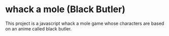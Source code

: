
# whack a mole (Black Butler)
This project is a javascript whack a mole game whose characters are based on an anime called black butler.


